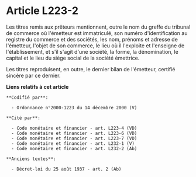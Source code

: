 # Article L223-2

Les titres remis aux prêteurs mentionnent, outre le nom du greffe du tribunal de commerce où l'émetteur est immatriculé, son
numéro d'identification au registre du commerce et des sociétés, les nom, prénoms et adresse de l'émetteur, l'objet de son
commerce, le lieu où il l'exploite et l'enseigne de l'établissement, et s'il s'agit d'une société, la forme, la dénomination,
le capital et le lieu du siège social de la société émettrice.

Les titres reproduisent, en outre, le dernier bilan de l'émetteur, certifié sincère par ce dernier.

**Liens relatifs à cet article**

	**Codifié par**:

	  - Ordonnance n°2000-1223 du 14 décembre 2000 (V)

	**Cité par**:

	  - Code monétaire et financier - art. L223-4 (VD)
	  - Code monétaire et financier - art. L223-6 (VD)
	  - Code monétaire et financier - art. L223-7 (VD)
	  - Code monétaire et financier - art. L232-1 (V)
	  - Code monétaire et financier - art. L232-2 (Ab)

	**Anciens textes**:

	  - Décret-loi du 25 août 1937 - art. 2 (Ab)
